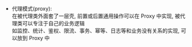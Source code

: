 - 代理模式(proxy):  
  在被代理类外面套了一层壳, 前置或后置通用操作可以在 Proxy 中实现, 被代理类可以专注于自己的业务逻辑  
  如监控、统计、鉴权、限流、事务、幂等、日志等和业务没有关系的实现, 可以放到 Proxy 中  
